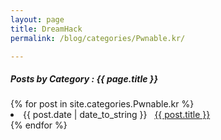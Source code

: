 ```yaml
---
layout: page
title: DreamHack
permalink: /blog/categories/Pwnable.kr/

---
```


<h5> Posts by Category : {{ page.title }} </h5>

<div class="card">
{% for post in site.categories.Pwnable.kr %}
 <li class="category-posts"><span>{{ post.date | date_to_string }}</span> &nbsp; <a href="{{ post.url }}">{{ post.title }}</a></li>
{% endfor %}
</div>

